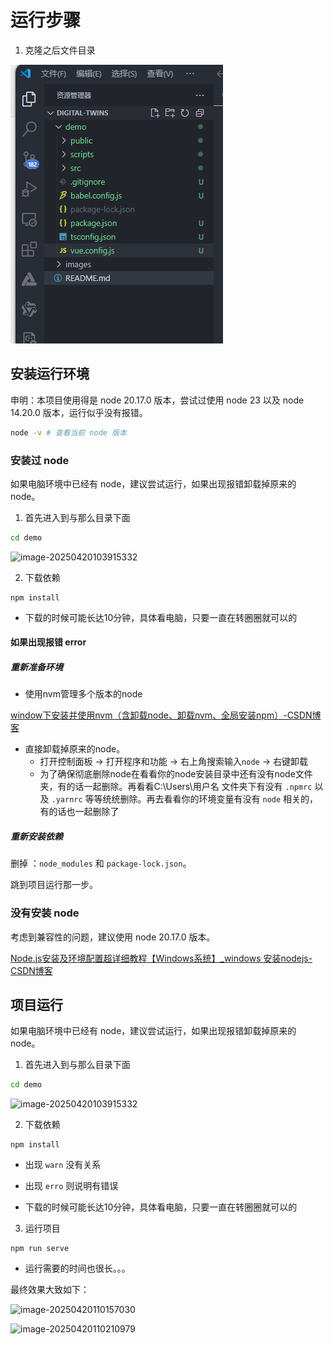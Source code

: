 # 运行步骤

1. 克隆之后文件目录

![alt text](/images/image.png)



## 安装运行环境

申明：本项目使用得是 node 20.17.0 版本，尝试过使用 node 23  以及 node 14.20.0 版本，运行似乎没有报错。



```bash
node -v # 查看当前 node 版本
```



### 安装过 node 



如果电脑环境中已经有 node，建议尝试运行，如果出现报错卸载掉原来的node。

1. 首先进入到与那么目录下面

```bash
cd demo
```



![image-20250420103915332](D:\coding\frontEnd\digital-twins\images\image-20250420103915332.png)



2. 下载依赖

```shell
npm install
```

+ 下载的时候可能长达10分钟，具体看电脑，只要一直在转圈圈就可以的

#### 如果出现报错 error

##### 重新准备环境

+ 使用nvm管理多个版本的node

[window下安装并使用nvm（含卸载node、卸载nvm、全局安装npm）-CSDN博客](https://blog.csdn.net/HuangsTing/article/details/113857145)

+ 直接卸载掉原来的node。
  + 打开控制面板 -> 打开程序和功能 -> 右上角搜索输入`node` -> 右键卸载
  + 为了确保彻底删除node在看看你的node安装目录中还有没有node文件夹，有的话一起删除。再看看C:\Users\用户名 文件夹下有没有 `.npmrc` 以及 `.yarnrc` 等等统统删除。再去看看你的环境变量有没有 `node` 相关的，有的话也一起删除了

##### 重新安装依赖

删掉 ：`node_modules` 和 `package-lock.json`。

跳到项目运行那一步。

### 没有安装 node

考虑到兼容性的问题，建议使用 node 20.17.0 版本。

[Node.js安装及环境配置超详细教程【Windows系统】_windows 安装nodejs-CSDN博客](https://blog.csdn.net/Nicolecocol/article/details/136788200)

## 项目运行



如果电脑环境中已经有 node，建议尝试运行，如果出现报错卸载掉原来的node。

1. 首先进入到与那么目录下面

```bash
cd demo
```



![image-20250420103915332](D:\coding\frontEnd\digital-twins\images\image-20250420103915332.png)



2. 下载依赖

```shell
npm install
```

+ 出现 `warn` 没有关系
+ 出现 `erro` 则说明有错误

+ 下载的时候可能长达10分钟，具体看电脑，只要一直在转圈圈就可以的

3. 运行项目

```shell
npm run serve
```

+ 运行需要的时间也很长。。。



最终效果大致如下：

![image-20250420110157030](D:\coding\frontEnd\digital-twins\images\image-20250420110157030.png)

![image-20250420110210979](D:\coding\frontEnd\digital-twins\images\image-20250420110210979.png)